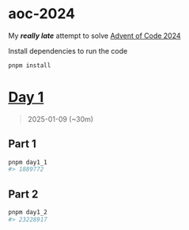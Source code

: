 # aoc-2024
My ***really late*** attempt to solve [Advent of Code 2024](https://adventofcode.com/2024)

Install dependencies to run the code
```sh
pnpm install
```

# [Day 1](https://adventofcode.com/2024/day/1)
> 2025-01-09 (~30m)
## Part 1
```sh
pnpm day1_1
#> 1889772
```
## Part 2
```sh
pnpm day1_2
#> 23228917
```
